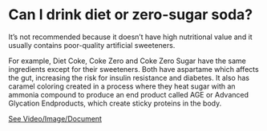 # Can I drink diet or zero-sugar soda?

It’s not recommended because it doesn’t have high nutritional value and it usually contains poor-quality artificial sweeteners.

For example, Diet Coke, Coke Zero and Coke Zero Sugar have the same ingredients except for their sweeteners. Both have aspartame which affects the gut, increasing the risk for insulin resistance and diabetes. It also has caramel coloring created in a process where they heat sugar with an ammonia compound to produce an end product called AGE or Advanced Glycation Endproducts, which create sticky proteins in the body.

 [See Video/Image/Document](https://hls-player.drberg.com/asset?path=migrated-assets/the-worst-sugar-alcohol-artificial-sweeteners-for-weight-loss-drberg)